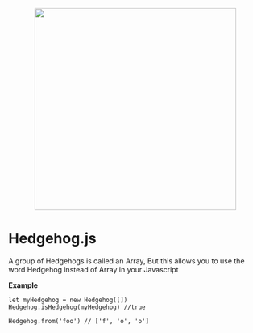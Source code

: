 <p align="center">
  <img src="https://user-images.githubusercontent.com/11928027/54404839-840c4e00-46b3-11e9-8789-8543e5cf7b7b.jpg" width="400px">
</p>
<h1>Hedgehog.js</h1>  

A group of Hedgehogs is called an Array, But this allows you to use the word Hedgehog instead of Array in your Javascript

**Example**

```
let myHedgehog = new Hedgehog([])
Hedgehog.isHedgehog(myHedgehog) //true

Hedgehog.from('foo') // ['f', 'o', 'o']
```
